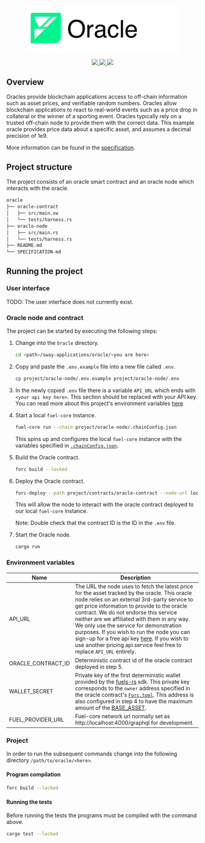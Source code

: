 <p align="center">
    <picture>
        <source media="(prefers-color-scheme: dark)" srcset=".docs/oracle-logo-dark-theme.png">
        <img alt="oracle logo" width="400px" src=".docs/oracle-logo-light-theme.png">
    </picture>
</p>

<p align="center">
    <a href="https://crates.io/crates/forc/0.60.0" alt="forc">
        <img src="https://img.shields.io/badge/forc-v0.60.0-orange" />
    </a>
    <a href="https://crates.io/crates/fuel-core/0.26.0" alt="fuel-core">
        <img src="https://img.shields.io/badge/fuel--core-v0.26.0-yellow" />
    </a>
    <a href="https://crates.io/crates/fuels/0.62.0" alt="forc">
        <img src="https://img.shields.io/badge/fuels-v0.62.0-blue" />
    </a>
</p>

## Overview

Oracles provide blockchain applications access to off-chain information such as asset prices, and verifiable random numbers. Oracles allow blockchain applications to react to real-world events such as a price drop in collateral or the winner of a sporting event. Oracles typically rely on a trusted off-chain node to provide them with the correct data. This example oracle provides price data about a specific asset, and assumes a decimal precision of 1e9.

More information can be found in the [specification](./SPECIFICATION.md).

## Project structure

The project consists of an oracle smart contract and an oracle node which interacts with the oracle.

<!--Only show most important files e.g. script to run, build etc.-->

```sh
oracle
├── oracle-contract
│   ├── src/main.sw
│   └── tests/harness.rs
├── oracle-node
│   ├── src/main.rs
│   └── tests/harness.rs
├── README.md
└── SPECIFICATION.md
```

## Running the project

### User interface

TODO: The user interface does not currently exist.

### Oracle node and contract

The project can be started by executing the following steps:

1. Change into the `Oracle` directory.

   ```bash
   cd <path>/sway-applications/oracle/<you are here>
   ```

2. Copy and paste the `.env.example` file into a new file called `.env`.

   ```bash
   cp project/oracle-node/.env.example project/oracle-node/.env
   ```

3. In the newly copied `.env` file there is a variable `API_URL` which ends with `<your api key here>`. This section should be replaced with your API key. You can read more about this project's environment variables [here](#environment-variables)

4. Start a local `fuel-core` instance.

   ```bash
   fuel-core run --chain project/oracle-node/.chainConfig.json
   ```

   This spins up and configures the local `fuel-core` instance with the variables specified in [`.chainConfig.json`](./oracle-node/.chainConfig.json).

5. Build the Oracle contract.

   ```bash
   forc build --locked
   ```

6. Deploy the Oracle contract.

   ```bash
   forc-deploy --path project/contracts/oracle-contract --node-url localhost:4000 --unsigned
   ```

   This will allow the node to interact with the oracle contract deployed to our local `fuel-core` instance.

   Note: Double check that the contract ID is the ID in the `.env` file.

7. Start the Oracle node.

   ```bash
   cargo run
   ```

### Environment variables

| Name               | Description                                                                                                                                                                                                                                                                                                                                                                                                                                                                                                                                 |
| ------------------ | ------------------------------------------------------------------------------------------------------------------------------------------------------------------------------------------------------------------------------------------------------------------------------------------------------------------------------------------------------------------------------------------------------------------------------------------------------------------------------------------------------------------------------------------- |
| API_URL            | The URL the node uses to fetch the latest price for the asset tracked by the oracle. This oracle node relies on an external 3rd-party service to get price information to provide to the oracle contract. We do not endorse this service neither are we affiliated with them in any way. We only use the service for demonstration purposes. If you wish to run the node you can sign-up for a free api key [here](https://www.cryptocompare.com/). If you wish to use another pricing api service feel free to replace `API_URL` entirely. |
| ORACLE_CONTRACT_ID | Deterministic contract id of the oracle contract deployed in step 5.                                                                                                                                                                                                                                                                                                                                                                                                                                                                        |
| WALLET_SECRET      | Private key of the first deterministic wallet provided by the [fuels-rs](https://github.com/FuelLabs/fuels-rs) sdk. This private key corresponds to the `owner` address specified in the oracle contract's [`Forc.toml`](./oracle-contract/Forc.toml). This address is also configured in step 4 to have the maximum amount of the [BASE_ASSET](https://github.com/FuelLabs/sway/blob/master/sway-lib-std/src/constants.sw).                                                                                             |
| FUEL_PROVIDER_URL  | Fuel-core network url normally set as http://localhost:4000/graphql for development.                                                                                                                                                                                                                                                                                                                                                                                                                                                        |

### Project

In order to run the subsequent commands change into the following directory `/path/to/oracle/<here>`.

#### Program compilation

```bash
forc build --locked
```

#### Running the tests

Before running the tests the programs must be compiled with the command above.

```bash
cargo test --locked
```
